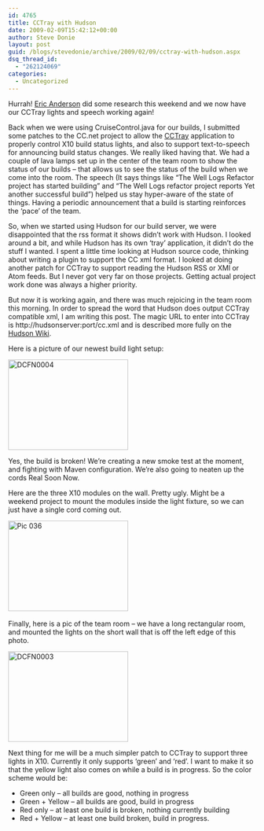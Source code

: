 ```yaml
---
id: 4765
title: CCTray with Hudson
date: 2009-02-09T15:42:12+00:00
author: Steve Donie
layout: post
guid: /blogs/stevedonie/archive/2009/02/09/cctray-with-hudson.aspx
dsq_thread_id:
  - "262124069"
categories:
  - Uncategorized
---
```

Hurrah! <a href="http://testinfected.blogspot.com/" target="_blank">Eric Anderson</a> did some research this weekend and we now have our CCTray lights and speech working again! 

Back when we were using CruiseControl.java for our builds, I submitted some patches to the CC.net project to allow the <a href="http://confluence.public.thoughtworks.org/display/CCNET/Welcome+to+CruiseControl.NET" target="_blank">CCTray</a> application to properly control X10 build status lights, and also to support text-to-speech for announcing build status changes. We really liked having that. We had a couple of lava lamps set up in the center of the team room to show the status of our builds &#8211; that allows us to see the status of the build when we come into the room. The speech (It says things like &#8220;The Well Logs Refactor project has started building&#8221; and &#8220;The Well Logs refactor project reports Yet another successful build&#8221;) helped us stay hyper-aware of the state of things. Having a periodic announcement that a build is starting reinforces the &#8216;pace&#8217; of the team. 

So, when we started using Hudson for our build server, we were disappointed that the rss format it shows didn&#8217;t work with Hudson. I looked around a bit, and while Hudson has its own &#8216;tray&#8217; application, it didn&#8217;t do the stuff I wanted. I spent a little time looking at Hudson source code, thinking about writing a plugin to support the CC xml format. I looked at doing another patch for CCTray to support reading the Hudson RSS or XMl or Atom feeds. But I never got very far on those projects. Getting actual project work done was always a higher priority. 

But now it is working again, and there was much rejoicing in the team room this morning. In order to spread the word that Hudson does output CCTray compatible xml, I am writing this post. The magic URL to enter into CCTray is http://hudsonserver:port/cc.xml and is described more fully on the <a href="http://hudson.gotdns.com/wiki/display/HUDSON/Monitoring+Hudson" target="_blank">Hudson Wiki</a>.

Here is a picture of our newest build light setup:

[<img style="border-right: 0px;border-top: 0px;border-left: 0px;border-bottom: 0px" height="184" alt="DCFN0004" src="http://lostechies.com/stevedonie/files/2011/03/DCFN0004_thumb.jpg" width="244" border="0" />](http://lostechies.com/stevedonie/files/2011/03/DCFN0004.jpg) 

Yes, the build is broken! We&#8217;re creating a new smoke test at the moment, and fighting with Maven configuration. We&#8217;re also going to neaten up the cords Real Soon Now. 

Here are the three X10 modules on the wall. Pretty ugly. Might be a weekend project to mount the modules inside the light fixture, so we can just have a single cord coming out. 

[<img style="border-right: 0px;border-top: 0px;border-left: 0px;border-bottom: 0px" height="184" alt="Pic 036" src="http://lostechies.com/stevedonie/files/2011/03/Pic-036_thumb.jpg" width="244" border="0" />](http://lostechies.com/stevedonie/files/2011/03/Pic-036_2.jpg)&nbsp;&nbsp;&nbsp; 

Finally, here is a pic of the team room &#8211; we have a long rectangular room, and mounted the lights on the short wall that is off the left edge of this photo.

[<img style="border-right: 0px;border-top: 0px;border-left: 0px;border-bottom: 0px" height="184" alt="DCFN0003" src="http://lostechies.com/stevedonie/files/2011/03/DCFN0003_thumb.jpg" width="244" border="0" />](http://lostechies.com/stevedonie/files/2011/03/DCFN0003.jpg) 

Next thing for me will be a much simpler patch to CCTray to support three lights in X10. Currently it only supports &#8216;green&#8217; and &#8216;red&#8217;. I want to make it so that the yellow light also comes on while a build is in progress. So the color scheme would be:

  * Green only &#8211; all builds are good, nothing in progress
  * Green + Yellow &#8211; all builds are good, build in progress
  * Red only &#8211; at least one build is broken, nothing currently building
  * Red + Yellow &#8211; at least one build broken, build in progress.
